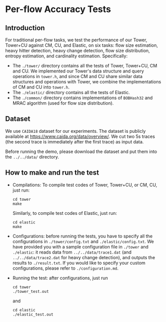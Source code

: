 # Per-flow Accuracy Tests

## Introduction

For traditional per-flow tasks, we test the performance of our Tower, Tower+CU against CM, CU, and Elastic, on six tasks: flow size estimation, heavy hitter detection, heavy change detection, flow size distribution, entropy estimation, and cardinality estimation. Specifically:

- The `./tower/` directory contains all the tests of Tower, Tower+CU, CM and CU. We implemented our Tower's data structure and query operations in `tower.h`, and since CM and CU share similar data structures and operations with Tower, we combine the implementations of CM and CU into `tower.h`.
- The `./elastic/` directory contains all the tests of Elastic.
- The `./common/` directory contains implementations of `BOBHash32` and MRAC algorithm (used for flow size distribution).



## Dataset

We use `CAIDA18` dataset for our experiments. The dataset is publicly available at https://www.caida.org/data/overview/. We cut two 5s traces (the second trace is immediately after the first trace) as input data.

Before running the demo, please download the dataset and put them into the `../../data/` directory.



## How to make and run the test

- Compilations: To compile test codes of Tower, Tower+CU, or CM, CU, just run: 

  ```shell
  cd tower
  make
  ```

  Similarly, to compile test codes of Elastic, just run:

  ```shell
  cd elastic
  make
  ```

- Configurations: before running the tests, you have to specify all the configurations in `./tower/config.txt` and `./elastic/config.txt`. We have provided you with a sample configuration file in `./tower` and `./elastic`: it reads data from `../../data/trace1.dat` (and `../../data/trace2.dat` for heavy change detection), and outputs the results to `./result.txt`. If you would like to specify your custom configurations, please refer to `./configuration.md`.

- Running the test: after configurations, just run

  ```
  cd tower
  ./tower_test.out
  ```

  and
  
  ```
  cd elastic
  ./elastic_test.out
  ```
  
  


